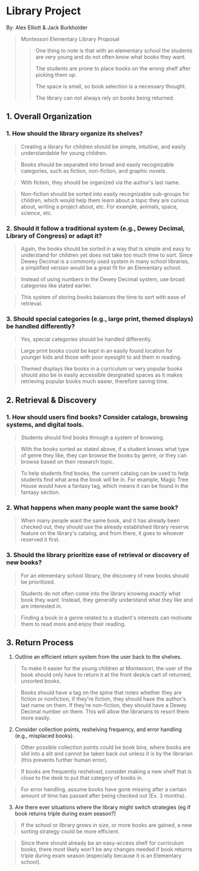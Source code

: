 # Library Project
By: Alex Elliott & Jack Burkholder

> Montessori Elementary Library Proposal
>> One thing to note is that with an elementary school the students are very young and do not often know what books they want.
>> 
>> The students are prone to place books on the wrong shelf after picking them up.
>>
>> The space is small, so book selection is a necessary thought. 
>>
>> The library can not always rely on books being returned.

## 1. Overall Organization

### 1. How should the library organize its shelves?

> Creating a library for children should be simple, intuitive, and easily understandable for young children. 

> Books should be separated into broad and easily recognizable categories, such as fiction, non-fiction, and graphic novels.

> With fiction, they should be organized via the author's last name.

> Non-fiction should be sorted into easily recognizable sub-groups for children, which would help them learn about a topic they are curious about, writing a project about, etc. For example, animals, space, science, etc.

### 2. Should it follow a traditional system (e.g., Dewey Decimal, Library of Congress) or adapt it?

> Again, the books should be sorted in a way that is simple and easy to understand for children yet does not take too much time to sort. Since Dewey Decimal is a commonly used system in many school libraries, a simplified version would be a great fit for an Elementary school.

> Instead of using numbers in the Dewey Decimal system, use broad categories like stated earlier.

> This system of storing books balances the time to sort with ease of retrieval.

### 3. Should special categories (e.g., large print, themed displays) be handled differently?

> Yes, special categories should be handled differently.

> Large print books could be kept in an easily found location for younger kids and those with poor eyesight to aid them in reading.

> Themed displays like books in a curriculum or very popular books should also be in easily accessible designated spaces as it makes retrieving popular books much easier, therefore saving time.

## 2. Retrieval & Discovery

### 1. How should users find books? Consider catalogs, browsing systems, and digital tools.

> Students should find books through a system of browsing. 

> With the books sorted as stated above, if a student knows what type of genre they like, they can browse the books by genre, or they can browse based on their research topic.

> To help students find books, the current catalog can be used to help students find what area the book will be in. For example, Magic Tree House would have a fantasy tag, which means it can be found in the fantasy section.

### 2. What happens when many people want the same book?

> When many people want the same book, and it has already been checked out, they should use the already established library reserve feature on the library's catalog, and from there, it goes to whoever reserved it first.

### 3. Should the library prioritize ease of retrieval or discovery of new books?

> For an elementary school library, the discovery of new books should be prioritized.

> Students do not often come into the library knowing exactly what book they want. Instead, they generally understand what they like and are interested in.

> Finding a book in a genre related to a student's interests can motivate them to read more and enjoy their reading.

## 3. Return Process

1. Outline an efficient return system from the user back to the shelves. 

> To make it easier for the young children at Montessori, the user of the book should only have to return it at the front desk/a cart of returned, unsorted books.

> Books should have a tag on the spine that notes whether they are fiction or nonfiction, if they're fiction, they should have the author's last name on them. If they're non-fiction, they should have a Dewey Decimal number on them. This will allow the librarians to resort them more easily.

2. Consider collection points, reshelving frequency, and error handling (e.g., misplaced books). 

> Other possible collection points could be book bins, where books are slid into a slit and cannot be taken back out unless it is by the librarian (this prevents further human error).

> If books are frequently reshelved, consider making a new shelf that is close to the desk to put that category of books in.

> For error handling, assume books have gone missing after a certain amount of time has passed after being checked out (Ex. 3 months). 

3. Are there ever situations where the library might switch strategies (eg if book returns triple during exam season?)

> If the school or library grows in size, or more books are gained, a new sorting strategy could be more efficient.

> Since there should already be an easy-access shelf for curriculum books, there most likely won't be any changes needed if book returns triple during exam season (especially because it is an Elementary school).

